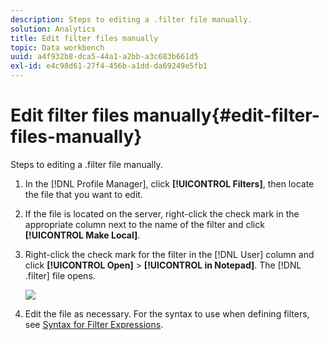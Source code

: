```yaml
---
description: Steps to editing a .filter file manually.
solution: Analytics
title: Edit filter files manually
topic: Data workbench
uuid: a4f932b8-dca5-44a1-a2bb-a3c683b661d5
exl-id: e4c98d61-27f4-456b-a1dd-da69249e5fb1
---
```

# Edit filter files manually{#edit-filter-files-manually}

Steps to editing a .filter file manually.

1. In the [!DNL Profile Manager], click **[!UICONTROL Filters]**, then locate the file that you want to edit. 
1. If the file is located on the server, right-click the check mark in the appropriate column next to the name of the filter and click **[!UICONTROL Make Local]**. 
1. Right-click the check mark for the filter in the [!DNL User] column and click **[!UICONTROL Open]** > **[!UICONTROL in Notepad]**. The [!DNL .filter] file opens.

   ![](assets/filter_manualEdit.png)

1. Edit the file as necessary. For the syntax to use when defining filters, see [Syntax for Filter Expressions](../../../../home/c-get-started/c-qry-lang-syntx/c-syntx-fltr-exp.md#concept-72f2563f809747a2a3cff7ec72462a15).

